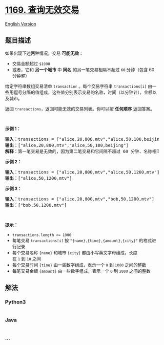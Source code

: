 # [1169. 查询无效交易](https://leetcode.cn/problems/invalid-transactions)

[English Version](/solution/1100-1199/1169.Invalid%20Transactions/README_EN.md)

## 题目描述

<!-- 这里写题目描述 -->

<p>如果出现下述两种情况，交易 <strong>可能无效</strong>：</p>

<ul>
	<li>交易金额超过<meta charset="UTF-8" />&nbsp;<code>$1000</code></li>
	<li>或者，它和&nbsp;<strong>另一个城市</strong>&nbsp;中 <strong>同名</strong> 的另一笔交易相隔不超过 <code>60</code> 分钟（包含 60 分钟整）</li>
</ul>

<p>给定字符串数组交易清单<meta charset="UTF-8" />&nbsp;<code>transaction</code>&nbsp;。每个交易字符串&nbsp;<code>transactions[i]</code>&nbsp;由一些用逗号分隔的值组成，这些值分别表示交易的名称，时间（以分钟计），金额以及城市。</p>

<p>返回&nbsp;<code>transactions</code>，返回可能无效的交易列表。你可以按 <strong>任何顺序</strong> 返回答案。</p>

<p>&nbsp;</p>

<p><strong>示例 1：</strong></p>

<pre>
<strong>输入：</strong>transactions = ["alice,20,800,mtv","alice,50,100,beijing"]
<strong>输出：</strong>["alice,20,800,mtv","alice,50,100,beijing"]
<strong>解释：</strong>第一笔交易是无效的，因为第二笔交易和它间隔不超过 60 分钟、名称相同且发生在不同的城市。同样，第二笔交易也是无效的。</pre>

<p><strong>示例 2：</strong></p>

<pre>
<strong>输入：</strong>transactions = ["alice,20,800,mtv","alice,50,1200,mtv"]
<strong>输出：</strong>["alice,50,1200,mtv"]
</pre>

<p><strong>示例 3：</strong></p>

<pre>
<strong>输入：</strong>transactions = ["alice,20,800,mtv","bob,50,1200,mtv"]
<strong>输出：</strong>["bob,50,1200,mtv"]
</pre>

<p>&nbsp;</p>

<p><strong>提示：</strong></p>

<ul>
	<li><code>transactions.length &lt;= 1000</code></li>
	<li>每笔交易&nbsp;<code>transactions[i]</code>&nbsp;按&nbsp;<code>"{name},{time},{amount},{city}"</code>&nbsp;的格式进行记录</li>
	<li>每个交易名称&nbsp;<code>{name}</code>&nbsp;和城市&nbsp;<code>{city}</code>&nbsp;都由小写英文字母组成，长度在&nbsp;<code>1</code>&nbsp;到&nbsp;<code>10</code>&nbsp;之间</li>
	<li>每个交易时间&nbsp;<code>{time}</code>&nbsp;由一些数字组成，表示一个&nbsp;<code>0</code>&nbsp;到&nbsp;<code>1000</code>&nbsp;之间的整数</li>
	<li>每笔交易金额&nbsp;<code>{amount}</code>&nbsp;由一些数字组成，表示一个&nbsp;<code>0</code> 到&nbsp;<code>2000</code>&nbsp;之间的整数</li>
</ul>

## 解法

<!-- 这里可写通用的实现逻辑 -->

<!-- tabs:start -->

### **Python3**

<!-- 这里可写当前语言的特殊实现逻辑 -->

```python

```

### **Java**

<!-- 这里可写当前语言的特殊实现逻辑 -->

```java

```

### **...**

```

```

<!-- tabs:end -->
